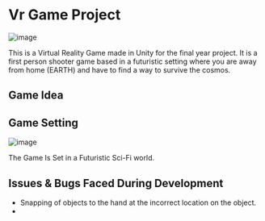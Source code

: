 # Vr Game Project
![image](https://github.com/user-attachments/assets/1c8c44d4-aca7-4760-943b-e8e435e9d057)

This is a Virtual Reality Game made in Unity for the final year project.
It is a first person shooter game based in a futuristic setting where you are away from home (EARTH) and have to find a way to survive the cosmos.

## Game Idea


## Game Setting
![image](https://github.com/user-attachments/assets/d6cebda1-f4e5-41f2-b530-11cc0ce215ae)

The Game Is Set in a Futuristic Sci-Fi world. 

## Issues & Bugs Faced During Development
- Snapping of objects to the hand at the incorrect location on the object. 
- 
